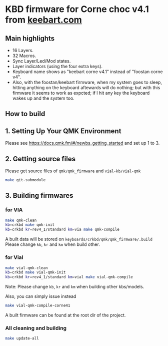 # KBD firmware for Corne choc v4.1 from [keebart.com](https://www.keebart.com/products/corne)

## Main highlights

- 16 Layers.
- 32 Macros.
- Sync Layer/Led/Mod states.
- Layer indicators (using the four extra keys).
- Keyboard name shows as "keebart corne v4.1" instead of "foostan corne v4".
- Also, with the foostan/keebart firmware, when my system goes to sleep, hitting anything on the keyboard aftewards will do nothing; but with this firmware it seems to work as expcted; if I hit any key the keyboard wakes up and the system too.

## How to build

## 1. Setting Up Your QMK Environment

Please see <https://docs.qmk.fm/#/newbs_getting_started> and set up 1 to 3.

## 2. Getting source files

Please get source files of `qmk/qmk_firmware` and `vial-kb/vial-qmk`

```sh
make git-submodule
```

## 3. Building firmwares

### for VIA

```sh
make qmk-clean
kb=crkbd make qmk-init
kb=crkbd kr=rev4_1/standard km=via make qmk-compile
```

A built data will be stored on `keyboards/crkbd/qmk/qmk_firmware/.build`\
Please change `kb`, `kr` and `km` when build other.

### for Vial

```sh
make vial-qmk-clean
kb=crkbd make vial-qmk-init
kb=crkbd kr=rev4_1/standard km=vial make vial-qmk-compile
```

Note: Please change `kb`, `kr` and `km` when building other kbs/models.

Also, you can simply issue instead

```sh
make vial-qmk-compile-corne41
```

A built firmware can be found at the root dir of the project.

### All cleaning and building

```sh
make update-all
```
